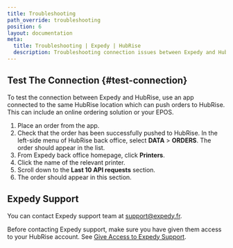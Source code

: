 ```yaml
---
title: Troubleshooting
path_override: troubleshooting
position: 6
layout: documentation
meta:
  title: Troubleshooting | Expedy | HubRise
  description: Troubleshooting connection issues between Expedy and HubRise for a proper data sync between your connected printer and other apps you use with HubRise.
---
```


## Test The Connection {#test-connection}

To test the connection between Expedy and HubRise, use an app connected to the same HubRise location which can push orders to HubRise. This can include an online ordering solution or your EPOS.

1. Place an order from the app.
2. Check that the order has been successfully pushed to HubRise. In the left-side menu of HubRise back office, select **DATA** > **ORDERS**. The order should appear in the list.
3. From Expedy back office homepage, click **Printers**.
4. Click the name of the relevant printer.
5. Scroll down to the **Last 10 API requests** section.
6. The order should appear in this section.

## Expedy Support

You can contact Expedy support team at support@expedy.fr.

Before contacting Expedy support, make sure you have given them access to your HubRise account. See [Give Access to Expedy Support](/apps/expedy/connect-hubrise#give-access).
